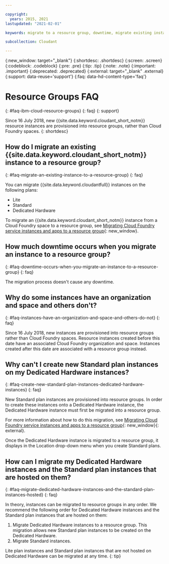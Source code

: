 ```yaml
---

copyright:
  years: 2015, 2021
lastupdated: "2021-02-01"

keywords: migrate to a resource group, downtime, migrate existing instance, organization and space, standard plan, dedicated hardware instance, how to migrate

subcollection: Cloudant

---
```


{:new_window: target="_blank"}
{:shortdesc: .shortdesc}
{:screen: .screen}
{:codeblock: .codeblock}
{:pre: .pre}
{:tip: .tip}
{:note: .note}
{:important: .important}
{:deprecated: .deprecated}
{:external: target="_blank" .external}
{:support: data-reuse='support'}
{:faq: data-hd-content-type='faq'}

<!-- Acrolinx: 2020-12-24 -->

# Resource Groups FAQ
{: #faq-ibm-cloud-resource-groups}
{: faq}
{: support}

Since 16 July 2018, new {{site.data.keyword.cloudant_short_notm}} resource instances are provisioned into resource groups, rather than Cloud Foundry spaces. 
{: shortdesc}

## How do I migrate an existing {{site.data.keyword.cloudant_short_notm}} instance to a resource group?
{: #faq-migrate-an-existing-instance-to-a-resource-group}
{: faq}

You can migrate {{site.data.keyword.cloudantfull}} instances on the following plans:

- Lite
- Standard
- Dedicated Hardware

To migrate an {{site.data.keyword.cloudant_short_notm}} instance from a Cloud Foundry space to a resource group, see [Migrating Cloud Foundry service instances and apps to a resource group](https://cloud.ibm.com/docs/account?topic=account-migrate){: new_window}.

## How much downtime occurs when you migrate an instance to a resource group?
{: #faq-downtime-occurs-when-you-migrate-an-instance-to-a-resource-group}
{: faq}

The migration process doesn't cause any downtime. 

## Why do some instances have an organization and space and others don't?
{: #faq-instances-have-an-organization-and-space-and-others-do-not}
{: faq}

Since 16 July 2018, new instances are provisioned into resource groups
rather than Cloud Foundry spaces. Resource instances created before this date
have an associated Cloud Foundry organization and space. Instances
created after this date are associated with a resource group instead.

## Why can't I create new Standard plan instances on my Dedicated Hardware instances?
{: #faq-create-new-standard-plan-instances-dedicated-hardware-instances}
{: faq}

New Standard plan instances are provisioned into resource groups. In order to
create these instances onto a Dedicated Hardware instance, the Dedicated
Hardware instance must first be migrated into a resource group.

For more information about how to do this migration, see [Migrating Cloud Foundry service instances and apps to a resource group](https://cloud.ibm.com/docs/resources/instance_migration.html#migrate){: new_window}{: external}.

Once the Dedicated Hardware instance is migrated to a resource group, it
displays in the Location drop-down menu when you create Standard plans.

## How can I migrate my Dedicated Hardware instances and the Standard plan instances that are hosted on them?
{: #faq-migrate-dedicated-hardware-instances-and-the-standard-plan-instances-hosted}
{: faq}

In theory, instances can be migrated to resource groups in any order. We recommend the following order for Dedicated Hardware instances and
the Standard plan instances that are hosted on them:

1. Migrate Dedicated Hardware instances to a resource group. This migration allows new Standard plan instances to be created on the Dedicated Hardware.
2. Migrate Standard instances.

Lite plan instances and Standard plan instances that are not hosted on Dedicated Hardware
can be migrated at any time.
{: tip}
